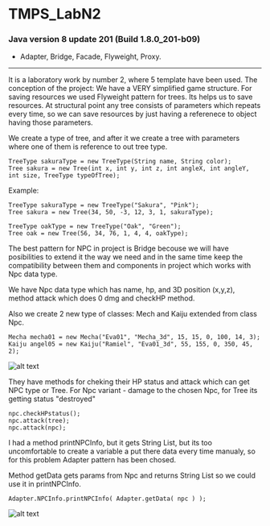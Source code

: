 # TMPS_LabN2
### Java version 8 update 201 (Build 1.8.0_201-b09)
* Adapter, Bridge, Facade, Flyweight, Proxy.
___
It is a laboratory work by number 2, where 5 template have been used.
The conception of the project:
We have a VERY simplified game structure. For saving resources we used Flyweight pattern for trees. Its helps us to save resources. At structural point any tree consists of parameters which repeats every time, so we can save resources by just having a referenece to object having those parameters.


We create a type of tree, and after it we create a tree with parameters where one of them is reference to out tree type.
```
TreeType sakuraType = new TreeType(String name, String color);
Tree sakura = new Tree(int x, int y, int z, int angleX, int angleY, int size, TreeType typeOfTree);
```
Example:
```
TreeType sakuraType = new TreeType("Sakura", "Pink");
Tree sakura = new Tree(34, 50, -3, 12, 3, 1, sakuraType);

TreeType oakType = new TreeType("Oak", "Green");
Tree oak = new Tree(56, 34, 76, 1, 4, 4, oakType);
```
The best pattern for NPC in project is Bridge becouse we will have posibilities to extend it the way we need and in the same time keep the compatibility between them and components in project which works with Npc data type.

We have Npc data type which has name, hp, and 3D position (x,y,z), method attack which does 0 dmg and checkHP method.

Also we create 2 new type of classes: Mech and Kaiju extended from class Npc.
```
Mecha mecha01 = new Mecha("Eva01", "Mecha_3d", 15, 15, 0, 100, 14, 3);
Kaiju angel05 = new Kaiju("Ramiel", "Eva01_3d", 55, 155, 0, 350, 45, 2);
```
![alt text](https://i.imgur.com/upyWiKk.png "")

They have methods for cheking their HP status and attack which can get NPC type or Tree. For Npc variant - damage to the chosen Npc, for Tree its getting status "destroyed"
```
npc.checkHPstatus();
npc.attack(tree);
npc.attack(npc);
```

I had a method printNPCInfo, but it gets String List, but its too uncomfortable to create a variable a put there data every time manualy, so for this problem Adapter pattern has been chosed.

Method getData gets params from Npc and returns String List so we could use it in printNPCInfo.
```
Adapter.NPCInfo.printNPCInfo( Adapter.getData( npc ) );
```
![alt text](https://i.imgur.com/LBOMIjJ.png "")

